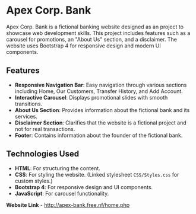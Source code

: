 # Apex Corp. Bank

Apex Corp. Bank is a fictional banking website designed as an project to showcase web development skills. This project includes features such as a carousel for promotions, an "About Us" section, and a disclaimer. The website uses Bootstrap 4 for responsive design and modern UI components.

## Features

- **Responsive Navigation Bar**: Easy navigation through various sections including Home, Our Customers, Transfer History, and Add Account.
- **Interactive Carousel**: Displays promotional slides with smooth transitions.
- **About Us Section**: Provides information about the fictional bank and its services.
- **Disclaimer Section**: Clarifies that the website is a fictional project and not for real transactions.
- **Footer**: Contains information about the founder of the fictional bank.

## Technologies Used

- **HTML**: For structuring the content.
- **CSS**: For styling the website. (Linked stylesheet `CSS/Styles.css` for custom styles.)
- **Bootstrap 4**: For responsive design and UI components.
- **JavaScript**: For carousel functionality.

 **Website Link** - http://apex-bank.free.nf/home.php
